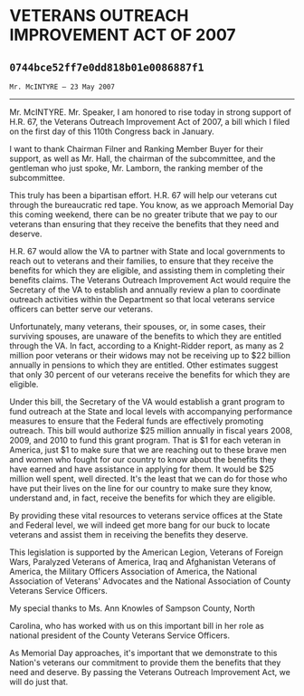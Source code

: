 # VETERANS OUTREACH IMPROVEMENT ACT OF 2007
## `0744bce52ff7e0dd818b01e0086887f1`
`Mr. McINTYRE — 23 May 2007`

---


Mr. McINTYRE. Mr. Speaker, I am honored to rise today in strong 
support of H.R. 67, the Veterans Outreach Improvement Act of 2007, a 
bill which I filed on the first day of this 110th Congress back in 
January.

I want to thank Chairman Filner and Ranking Member Buyer for their 
support, as well as Mr. Hall, the chairman of the subcommittee, and the 
gentleman who just spoke, Mr. Lamborn, the ranking member of the 
subcommittee.

This truly has been a bipartisan effort. H.R. 67 will help our 
veterans cut through the bureaucratic red tape. You know, as we 
approach Memorial Day this coming weekend, there can be no greater 
tribute that we pay to our veterans than ensuring that they receive the 
benefits that they need and deserve.

H.R. 67 would allow the VA to partner with State and local 
governments to reach out to veterans and their families, to ensure that 
they receive the benefits for which they are eligible, and assisting 
them in completing their benefits claims. The Veterans Outreach 
Improvement Act would require the Secretary of the VA to establish and 
annually review a plan to coordinate outreach activities within the 
Department so that local veterans service officers can better serve our 
veterans.

Unfortunately, many veterans, their spouses, or, in some cases, their 
surviving spouses, are unaware of the benefits to which they are 
entitled through the VA. In fact, according to a Knight-Ridder report, 
as many as 2 million poor veterans or their widows may not be receiving 
up to $22 billion annually in pensions to which they are entitled. 
Other estimates suggest that only 30 percent of our veterans receive 
the benefits for which they are eligible.

Under this bill, the Secretary of the VA would establish a grant 
program to fund outreach at the State and local levels with 
accompanying performance measures to ensure that the Federal funds are 
effectively promoting outreach. This bill would authorize $25 million 
annually in fiscal years 2008, 2009, and 2010 to fund this grant 
program. That is $1 for each veteran in America, just $1 to make sure 
that we are reaching out to these brave men and women who fought for 
our country to know about the benefits they have earned and have 
assistance in applying for them. It would be $25 million well spent, 
well directed. It's the least that we can do for those who have put 
their lives on the line for our country to make sure they know, 
understand and, in fact, receive the benefits for which they are 
eligible.

By providing these vital resources to veterans service offices at the 
State and Federal level, we will indeed get more bang for our buck to 
locate veterans and assist them in receiving the benefits they deserve.

This legislation is supported by the American Legion, Veterans of 
Foreign Wars, Paralyzed Veterans of America, Iraq and Afghanistan 
Veterans of America, the Military Officers Association of America, the 
National Association of Veterans' Advocates and the National 
Association of County Veterans Service Officers.

My special thanks to Ms. Ann Knowles of Sampson County, North


Carolina, who has worked with us on this important bill in her role as 
national president of the County Veterans Service Officers.

As Memorial Day approaches, it's important that we demonstrate to 
this Nation's veterans our commitment to provide them the benefits that 
they need and deserve. By passing the Veterans Outreach Improvement 
Act, we will do just that.